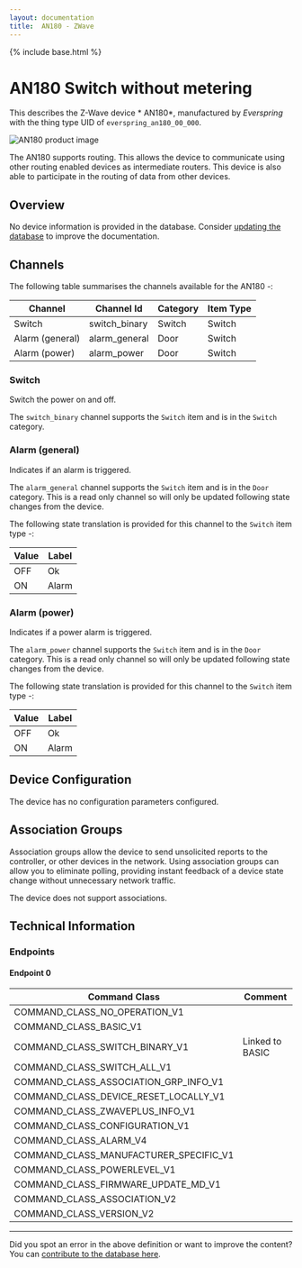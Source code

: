 ```yaml
---
layout: documentation
title:  AN180 - ZWave
---
```


{% include base.html %}

# AN180 Switch without metering
This describes the Z-Wave device * AN180*, manufactured by *Everspring* with the thing type UID of ```everspring_an180_00_000```.

![ AN180 product image](https://www.cd-jackson.com/zwave_device_uploads/481/481_default.jpg)


The  AN180 supports routing. This allows the device to communicate using other routing enabled devices as intermediate routers.  This device is also able to participate in the routing of data from other devices.

## Overview

No device information is provided in the database. Consider [updating the database](http://www.cd-jackson.com/index.php/zwave/zwave-device-database/zwave-device-list/devicesummary/481) to improve the documentation.

## Channels

The following table summarises the channels available for the  AN180 -:

| Channel | Channel Id | Category | Item Type |
|---------|------------|----------|-----------|
| Switch | switch_binary | Switch | Switch | 
| Alarm (general) | alarm_general | Door | Switch | 
| Alarm (power) | alarm_power | Door | Switch | 

### Switch

Switch the power on and off.

The ```switch_binary``` channel supports the ```Switch``` item and is in the ```Switch``` category.

### Alarm (general)

Indicates if an alarm is triggered.

The ```alarm_general``` channel supports the ```Switch``` item and is in the ```Door``` category. This is a read only channel so will only be updated following state changes from the device.

The following state translation is provided for this channel to the ```Switch``` item type -:

| Value | Label     |
|-------|-----------|
| OFF | Ok |
| ON | Alarm |

### Alarm (power)

Indicates if a power alarm is triggered.

The ```alarm_power``` channel supports the ```Switch``` item and is in the ```Door``` category. This is a read only channel so will only be updated following state changes from the device.

The following state translation is provided for this channel to the ```Switch``` item type -:

| Value | Label     |
|-------|-----------|
| OFF | Ok |
| ON | Alarm |



## Device Configuration

The device has no configuration parameters configured.

## Association Groups

Association groups allow the device to send unsolicited reports to the controller, or other devices in the network. Using association groups can allow you to eliminate polling, providing instant feedback of a device state change without unnecessary network traffic.

The device does not support associations.
## Technical Information

### Endpoints

#### Endpoint 0

| Command Class | Comment |
|---------------|---------|
| COMMAND_CLASS_NO_OPERATION_V1| |
| COMMAND_CLASS_BASIC_V1| |
| COMMAND_CLASS_SWITCH_BINARY_V1| Linked to BASIC|
| COMMAND_CLASS_SWITCH_ALL_V1| |
| COMMAND_CLASS_ASSOCIATION_GRP_INFO_V1| |
| COMMAND_CLASS_DEVICE_RESET_LOCALLY_V1| |
| COMMAND_CLASS_ZWAVEPLUS_INFO_V1| |
| COMMAND_CLASS_CONFIGURATION_V1| |
| COMMAND_CLASS_ALARM_V4| |
| COMMAND_CLASS_MANUFACTURER_SPECIFIC_V1| |
| COMMAND_CLASS_POWERLEVEL_V1| |
| COMMAND_CLASS_FIRMWARE_UPDATE_MD_V1| |
| COMMAND_CLASS_ASSOCIATION_V2| |
| COMMAND_CLASS_VERSION_V2| |

---

Did you spot an error in the above definition or want to improve the content?
You can [contribute to the database here](http://www.cd-jackson.com/index.php/zwave/zwave-device-database/zwave-device-list/devicesummary/481).
